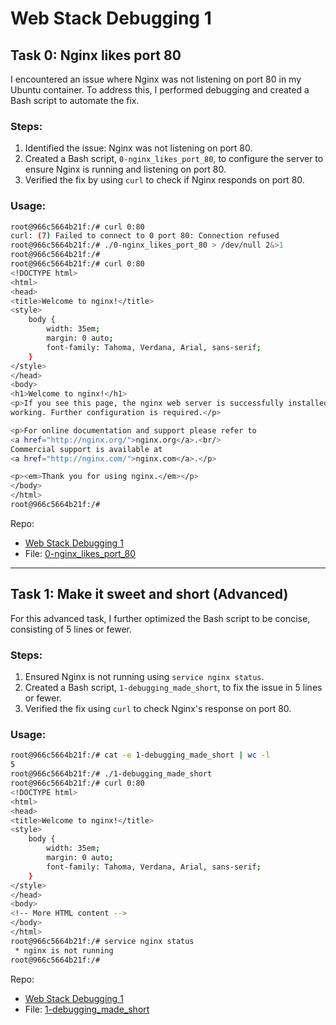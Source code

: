 # Web Stack Debugging 1

## Task 0: Nginx likes port 80

I encountered an issue where Nginx was not listening on port 80 in my Ubuntu container. To address this, I performed debugging and created a Bash script to automate the fix.

### Steps:

1. Identified the issue: Nginx was not listening on port 80.
2. Created a Bash script, `0-nginx_likes_port_80`, to configure the server to ensure Nginx is running and listening on port 80.
3. Verified the fix by using `curl` to check if Nginx responds on port 80.

### Usage:

```bash
root@966c5664b21f:/# curl 0:80
curl: (7) Failed to connect to 0 port 80: Connection refused
root@966c5664b21f:/# ./0-nginx_likes_port_80 > /dev/null 2&>1
root@966c5664b21f:/#
root@966c5664b21f:/# curl 0:80
<!DOCTYPE html>
<html>
<head>
<title>Welcome to nginx!</title>
<style>
    body {
        width: 35em;
        margin: 0 auto;
        font-family: Tahoma, Verdana, Arial, sans-serif;
    }
</style>
</head>
<body>
<h1>Welcome to nginx!</h1>
<p>If you see this page, the nginx web server is successfully installed and
working. Further configuration is required.</p>

<p>For online documentation and support please refer to
<a href="http://nginx.org/">nginx.org</a>.<br/>
Commercial support is available at
<a href="http://nginx.com/">nginx.com</a>.</p>

<p><em>Thank you for using nginx.</em></p>
</body>
</html>
root@966c5664b21f:/#
```

Repo:

- [Web Stack Debugging 1](https://github.com/Muna-Saeed/alx-system_engineering-devops/0x0E-web_stack_debugging_1)
- File: [0-nginx_likes_port_80](https://github.com/Muna-Saeed/alx-system_engineering-devops/0x0E-web_stack_debugging_1/0-nginx_likes_port_80)

---

## Task 1: Make it sweet and short (Advanced)

For this advanced task, I further optimized the Bash script to be concise, consisting of 5 lines or fewer.

### Steps:

1. Ensured Nginx is not running using `service nginx status`.
2. Created a Bash script, `1-debugging_made_short`, to fix the issue in 5 lines or fewer.
3. Verified the fix using `curl` to check Nginx's response on port 80.

### Usage:

```bash
root@966c5664b21f:/# cat -e 1-debugging_made_short | wc -l
5
root@966c5664b21f:/# ./1-debugging_made_short
root@966c5664b21f:/# curl 0:80
<!DOCTYPE html>
<html>
<head>
<title>Welcome to nginx!</title>
<style>
    body {
        width: 35em;
        margin: 0 auto;
        font-family: Tahoma, Verdana, Arial, sans-serif;
    }
</style>
</head>
<body>
<!-- More HTML content -->
</body>
</html>
root@966c5664b21f:/# service nginx status
 * nginx is not running
root@966c5664b21f:/#
```

Repo:

- [Web Stack Debugging 1](https://github.com/Muna-Saeed/alx-system_engineering-devops/0x0E-web_stack_debugging_1)
- File: [1-debugging_made_short](https://github.com/Muna-Saeed/alx-system_engineering-devops/0x0E-web_stack_debugging_1/1-debugging_made_short)
